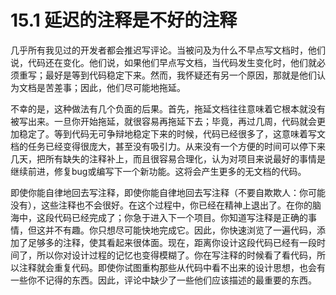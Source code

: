 # 15.1 延迟的注释是不好的注释

几乎所有我见过的开发者都会推迟写评论。当被问及为什么不早点写文档时，他们说，代码还在变化。他们说，如果他们早点写文档，当代码发生变化时，他们就必须重写；最好是等到代码稳定下来。然而，我怀疑还有另一个原因，那就是他们认为文档是苦差事；因此，他们尽可能地拖延。

不幸的是，这种做法有几个负面的后果。首先，拖延文档往往意味着它根本就没有被写出来。一旦你开始拖延，就很容易再拖延下去；毕竟，再过几周，代码就会更加稳定了。等到代码无可争辩地稳定下来的时候，代码已经很多了，这意味着写文档的任务已经变得很庞大，甚至没有吸引力。从来没有一个方便的时间可以停下来几天，把所有缺失的注释补上，而且很容易合理化，认为对项目来说最好的事情是继续前进，修复bug或编写下一个新功能。这将会产生更多的无文档的代码。

即使你能自律地回去写注释，即使你能自律地回去写注释（不要自欺欺人：你可能没有），这些注释也不会很好。在这个过程中，你已经在精神上退出了。在你的脑海中，这段代码已经完成了；你急于进入下一个项目。你知道写注释是正确的事情，但这并不有趣。你只想尽可能快地完成它。因此，你快速浏览了一遍代码，添加了足够多的注释，使其看起来很体面。现在，距离你设计这段代码已经有一段时间了，所以你对设计过程的记忆也变得模糊了。你在写注释的时候看了看代码，所以注释就会重复代码。即使你试图重构那些从代码中看不出来的设计思想，也会有一些你不记得的东西。因此，评论中缺少了一些他们应该描述的最重要的东西。
